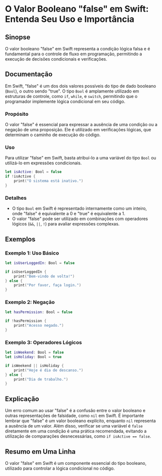 <!--
Meta Description: # O Valor Booleano "false" em Swift: Entenda Seu Uso e Importância ## Sinopse O valor booleano "false" em Swift representa a condição lógica falsa e é...
Meta Keywords: false, swift, bool, valor, uma
-->

# O Valor Booleano "false" em Swift: Entenda Seu Uso e Importância

## Sinopse
O valor booleano "false" em Swift representa a condição lógica falsa e é fundamental para o controle de fluxo em programação, permitindo a execução de decisões condicionais e verificações.

## Documentação
Em Swift, "false" é um dos dois valores possíveis do tipo de dado booleano (`Bool`), o outro sendo "true". O tipo `Bool` é amplamente utilizado em estruturas de controle, como `if`, `while`, e `switch`, permitindo que o programador implemente lógica condicional em seu código.

### Propósito
O valor "false" é essencial para expressar a ausência de uma condição ou a negação de uma proposição. Ele é utilizado em verificações lógicas, que determinam o caminho de execução do código.

### Uso
Para utilizar "false" em Swift, basta atribuí-lo a uma variável do tipo `Bool` ou utilizá-lo em expressões condicionais. 

```swift
let isActive: Bool = false
if !isActive {
    print("O sistema está inativo.")
}
```

### Detalhes
- O tipo `Bool` em Swift é representado internamente como um inteiro, onde "false" é equivalente a 0 e "true" é equivalente a 1.
- O valor "false" pode ser utilizado em combinações com operadores lógicos (`&&`, `||`, `!`) para avaliar expressões complexas.
  
## Exemplos
### Exemplo 1: Uso Básico
```swift
let isUserLoggedIn: Bool = false

if isUserLoggedIn {
    print("Bem-vindo de volta!")
} else {
    print("Por favor, faça login.")
}
```

### Exemplo 2: Negação
```swift
let hasPermission: Bool = false

if !hasPermission {
    print("Acesso negado.")
}
```

### Exemplo 3: Operadores Lógicos
```swift
let isWeekend: Bool = false
let isHoliday: Bool = true

if isWeekend || isHoliday {
    print("Hoje é dia de descanso.")
} else {
    print("Dia de trabalho.")
}
```

## Explicação
Um erro comum ao usar "false" é a confusão entre o valor booleano e outras representações de falsidade, como `nil` em Swift. É importante lembrar que "false" é um valor booleano explícito, enquanto `nil` representa a ausência de um valor. Além disso, verificar se uma variável é `false` diretamente em uma condição é uma prática recomendada, evitando a utilização de comparações desnecessárias, como `if isActive == false`.

## Resumo em Uma Linha
O valor "false" em Swift é um componente essencial do tipo booleano, utilizado para controlar a lógica condicional no código.
